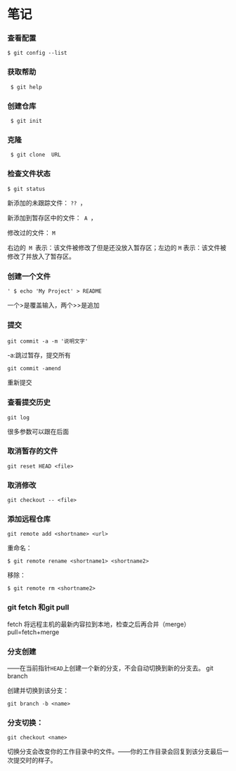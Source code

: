 # 笔记
### 查看配置
	$ git config --list
### 获取帮助
	 $ git help
### 创建仓库
	 $ git init
### 克隆
	 $ git clone  URL
### 检查文件状态
	$ git status

新添加的未跟踪文件： `?? `，

新添加到暂存区中的文件：` A `，

修改过的文件： `M `

右边的` M `表示：该文件被修改了但是还没放入暂存区；左边的 `M` 表示：该文件被修改了并放入了暂存区。 

### 创建一个文件
	' $ echo 'My Project' > README
 
一个\>是覆盖输入，两个\>\>是追加
### 提交
	git commit -a -m '说明文字'


-a:跳过暂存，提交所有

	git commit -amend


重新提交


### 查看提交历史

	git log

很多参数可以跟在后面
### 取消暂存的文件

	git reset HEAD <file>

### 取消修改

	git checkout -- <file>

### 添加远程仓库

	git remote add <shortname> <url>

重命名：

	$ git remote rename <shortname1> <shortname2>

移除：

	$ git remote rm <shortname2>


### git fetch 和git pull
fetch 将远程主机的最新内容拉到本地，检查之后再合并（merge）
pull=fetch+merge

### 分支创建
——在当前指针`HEAD`上创建一个新的分支，不会自动切换到新的分支去。
	git branch  <branch-name>


创建并切换到该分支：

	git branch -b <name>

### 分支切换：

	git checkout <name>

切换分支会改变你的工作目录中的文件。——你的工作目录会回复到该分支最后一次提交时的样子。
